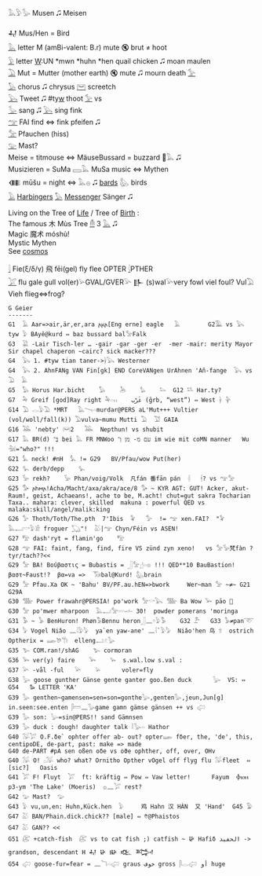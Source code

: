 𓅓𓅱𓅭 Musen 🎜 Meisen   
  
𒄷 Mus/Hen = Bird  
[𓅓](𓅓) letter M  (amBi-valent: B.r) mute 🔇 brut ≠ hoot  
[𓅱](𓅱) letter [W](W):UN *mwn *huhn *hen quail chicken 🎜 moan maulen  
[𓅐](𓅐) Mut = Mutter (mother earth) 🔇 mute 🎜 mourn death [𓅞](𓅞)  
[𓅃](𓅃) chorus 🎜 chrysus [𓋞](𓋞) screetch  
[𓅂](𓅂) Tweet 🎜 #ty[w](w) thoot [𓅞](𓅞) vs   
[𓅭](𓅭) sang 🎜 [𓅂](𓅂) sing fink   
[𓅠](𓅠) FAI find ⇔ fink pfeifen 🎜  
[𓅡](𓅡) Pfauchen (hiss)  
[𓅰](𓅰) Mast?  
Meise = titmouse ⇔ MäuseBussard = buzzard 🐁𓅓 🎜  
Musizieren = SuMa 𓈙𓅓 MuSa music ⇔ Mythen    
𒈪 mūšu = night ⇔ 𓅓𓐍 🎜 [bards](Ba) 𓅽 birds  
[𓄿](𓄿) [Har](Har)[bingers](Ba) [𓅃](𓅃) [Messenger](Ba) Sänger 🎜  
  
  
Living on the Tree of [Life](Life) / Tree of [Birth](Ba) :   
The famous 木 Mùs Tree [𓄟](𓄟) 3 [𓅓](𓅓) 🎜   
Magic 魔术 móshù!  
Mystic Mythen  
See [cosmos](cosmos)  
  
[𓇋](𓇋) Fie(ξ/δ/γ) 飛 fēi(gel) fly flee OPTER [𓇋](𓇋)PTHER  
[𓅯](𓅯) flu gale gull vol(er)𓅫GVAL/GVER𓅪 𒃲 (s)wal𓅪very fowl viel foul? Vul𓅐 Vieh flieg⇔frog?  
  
```  
G Geier   
-------  
G1	𓄿 Aar=>air,är,er,ara 𐌰𐍂𐌰[Eng erne] eagle   𓄿		G2𓅀 vs 𓅂 tyw 𓅱 BAyê@kurd ⇔ baz bussard bal𓅡Falk  
G3  𓅁 -Lair Tisch-ler … -gair -gar -ger -er	 -mer -mair: merity Mayor Sir chapel chaperon ~cairc? sick macker???  
G4	𓅂 1. #tyw tian taner->𓋀𓅂 Westerner   
G4	𓅂 2. AhnFANg VAN Fin[gk] END CoreVANgen UrAhnen 'Añ-fange  𓅂 vs 𓅐  𓄿  
G5	𓅃 Horus Har.bicht    𓅃    𓅅    𓅊    𓅌  G12 𓅎 Har.ty?  
G7  𓅆 Greif [god]Ray right 𓅆𓏏𓏮    غَرْب ‎(ḡrb, “west”) ⇔ West 𓋀 𓊿  
G14	𓅐 𓂋𓅱𓅐 *MRT   𓅓𓏱𓏏murdar@PERS aL'Mut+++ Vultier (vol/woll/fall(k)) 𓅐vulva~mumu Mutti 𓅐  𓅑 GAIA   
G16 𓅒 'nebty' 𓋞2   𓅒  Nepthun! vs shubit  
G17 𓅓 BR(d) בְּ־ bei 𓅓 FR MNWoo עם מ- מן וְ־ im wie mit coMN manner   Wu 𓅖="who?" !!!  
G21	𓅘 neck! #nH  𓅘 != G29	BV/Pfau/wow Put(her)   
G22	𓅙 derb/depp    𓅙  
G23	𓅚 rekh?    𓅚 Phan/voig/Volk  凡fán 番fān pán  𓇪	𓇩? vs 𓅠𓅡   
G25	𓅜 𐌰𐌷𐌼𐌰!Acha/Macht/axa/akra/ace/8 𓅜 ~ KYR AGT: GUT! Acker, akut-Raum!, geist, Achaeans!, ache to be, M.acht! chut=gut sakra Tocharian Taxa.. mahara: clever, skilled  makuna : powerful QED vs malaka:skill/angel/malik:king  
G26 𓅞 Thoth/Toth/The.pth  7'Ibis  𓅝   𓅞  != 𓅠 xen.FAI?  "𓅝 𓅓𓂝𓎡𓅱𓀀 froguer 𓆏"!  𓅷|𓅠 Chyn/Féin vs ASEN!  
G27	𓅟 dash'ryt = flamin'go    𓅟  
G28	𓅠 FAI: faint, fang, find, fire VS zünd zyn xeno!   vs 𓅡𓅚梵fàn ? tyr/tach??<<  
G29	𓅡 BA! Βούβαστις = Bubastis = 𓃀𓅡𓊨𓏏𓊖 !!! QED**10 BauBastion! βαστ~Faust!?  βα=va =>  𓃝bal@Kurd! 𓅽brain  
G29	𓅡 Pfau.Xa OK ~ 'Bahu' BV/PF.au.hEN=>bwork     Wer~man 𓅡 ~≠~ G21  G29A  
G30 𓅢 Power frawahr@PERSIA! po'work 𓅡𓎡𓅂 𓅢 Ba Wow 𓅨 pāo 🏐  
G30 𓅡 po'mwer mharpoon  𓅓𓂝𓅡𓎆𓎆𓎆𓌡 30!  powder pomerans 'moringa  
G31 𓅣 ~ 𓅥 BenHuron! Phøn𓅣Bennu heron𓃀𓈖𓏌𓅱𓅣    G32 𓅤   G33 𓅥≠pan𓄅  
G34 𓅦 Vogel Niǎo 𓈖𓇋𓅱𓅦  ya`en yaw-ane' 𓈖𓇋`𓅱𓅦  Niǎo'hen 鸟 𓆂  ostrich Optherix = 𓆃𓌗𓇆  elleng𓂢𓏲𓅭       
G35 𓅧 COM.ran!/shAG    𓅧 cormoran  
G36 𓅨 ver(y) faire    𓅨    𓅩  s.wal.low s.val :  
G37 𓅪 -vål -ful   𓅪    𓅫      voler=fly  
G38 𓅬 goose gunther Gänse gente ganter goo.ßen duck      𓅬  VS: ⇔ G54   𐦖 LETTER 'KA'  
G39 𓅭 genthen~gamensen=sen=son=gonthe𓅬,genten𓅭,jeun,Jun[g] in.seen:see.enten 𓋴𓏠𓈖𓅭game gamn gämse gänsen ++ vs 𓅾  
G39 𓅭 son: 𓅬=sin@PERS!! sand Gämnsen  
G39 𓅭 duck : dough! daughter talk 𓎛𓅭𓏏 Hathor  
G40 𓅮𓅯 O.F.δe` ophter offer ab- out? opter𓆃 fδer, the, 'de', this, centipoDE, de-part, past: make => made    
G40	de-PART #pA	sen oßen oδe vs oϑe ophther, off, over, OHv      
G40	𓅮 O! 𓊪𓅮 who? what? Ornitho Opther vOgel off flyg flu 𓅮fleet  ⇔ [sic?]	Oasis  
G41	𓅯 F! Fluyt  𓅯  ft: kräftig ⇔ Pow ⇔ Vaw letter!		Fayum  Ⲫⲓⲟⲙ p3-ym 'The Lake' (Moeris)  𓐍𓈖𓅯 rest?  
G42	𓅰 Mast?  𓅰    
G43	𓅱 vu,un,en: Huhn,Kück.hen  𓅱     鸡 Hahn 汉 HÀN  又 'Hand'  G45 𓅳   
G47	𓅷 BAN/Phain.dick.chick?? [male] ⇔ 𐇑@Phaistos     
G47	𓅷 GAN?? <<  
G51	𓅻 +catch-fish  𓅻 vs to cat fish ;) catfish ~ 𒄩 Hafiδ الحفيد -> grandson, descendant H 𒄷 𒄩 𒄫 𒆒 𒅋   
G54	𓅾 goose-fur=fear = 𓈖𓆓𓏏𓅾 graus خوف gross 𓋴𓂋𓅾 أو huge  
```